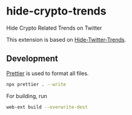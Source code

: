 # hide-crypto-trends

Hide Crypto Related Trends on Twitter

This extension is based on [Hide-Twitter-Trends](https://github.com/lucaswerkmeister/hide-twitter-trends/).

## Development

[Prettier](https://prettier.io/) is used to format all files.

```Bash
npx prettier . --write
```

For building, run

```Bash
web-ext build --overwrite-dest
```
